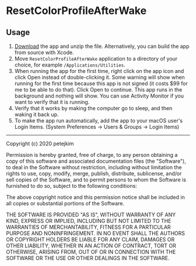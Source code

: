 # ResetColorProfileAfterWake

## Usage

1. [Download](https://github.com/petejkim/ResetColorProfileAfterWake/releases/download/1.0/ResetColorProfileAfterWake.zip)
the app and unzip the file. Alternatively, you can build the app from source
with Xcode.
2. Move `ResetColorProfileAfterWake` application to a directory of your choice,
for example `/Applications/Utilities`.
3. When running the app for the first time, right click on the app icon and
click Open instead of double-clicking it. Some warning will show when running
for the first time because this app is not signed (it costs $99 for me to be
able to do that). Click Open to continue. This app runs in the background and
nothing will show. You can use Activity Monitor if you want to verify that it
is running.
4. Verify that it works by making the computer go to sleep, and then waking it
back up.
5. To make the app run automatically, add the app to your macOS user's Login
Items. (System Preferences -> Users & Groups -> Login Items)

- - -

Copyright (c) 2020 petejkim

Permission is hereby granted, free of charge, to any person obtaining a copy
of this software and associated documentation files (the "Software"), to deal
in the Software without restriction, including without limitation the rights
to use, copy, modify, merge, publish, distribute, sublicense, and/or sell
copies of the Software, and to permit persons to whom the Software is
furnished to do so, subject to the following conditions:

The above copyright notice and this permission notice shall be included in all
copies or substantial portions of the Software.

THE SOFTWARE IS PROVIDED "AS IS", WITHOUT WARRANTY OF ANY KIND, EXPRESS OR
IMPLIED, INCLUDING BUT NOT LIMITED TO THE WARRANTIES OF MERCHANTABILITY,
FITNESS FOR A PARTICULAR PURPOSE AND NONINFRINGEMENT. IN NO EVENT SHALL THE
AUTHORS OR COPYRIGHT HOLDERS BE LIABLE FOR ANY CLAIM, DAMAGES OR OTHER
LIABILITY, WHETHER IN AN ACTION OF CONTRACT, TORT OR OTHERWISE, ARISING FROM,
OUT OF OR IN CONNECTION WITH THE SOFTWARE OR THE USE OR OTHER DEALINGS IN THE
SOFTWARE.
